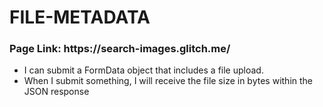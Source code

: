 # FILE-METADATA
<h3>Page Link: https://search-images.glitch.me/</h3>
<ul>
  <li>  I can submit a FormData object that includes a file upload.</li>
  <li> When I submit something, I will receive the file size in bytes within the JSON response</li>
</ul>
